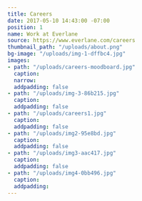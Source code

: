 ```yaml
---
title: Careers
date: 2017-05-10 14:43:00 -07:00
position: 1
name: Work at Everlane
source: https://www.everlane.com/careers
thumbnail_path: "/uploads/about.png"
bg-image: "/uploads/img-1-dffbc4.jpg"
images:
- path: "/uploads/careers-moodboard.jpg"
  caption: 
  narrow: 
  addpadding: false
- path: "/uploads/img-3-86b215.jpg"
  caption: 
  addpadding: false
- path: "/uploads/careers1.jpg"
  caption: 
  addpadding: false
- path: "/uploads/img2-95e8bd.jpg"
  caption: 
  addpadding: false
- path: "/uploads/img3-aac417.jpg"
  caption: 
  addpadding: false
- path: "/uploads/img4-0bb496.jpg"
  caption: 
  addpadding: 
---
```


